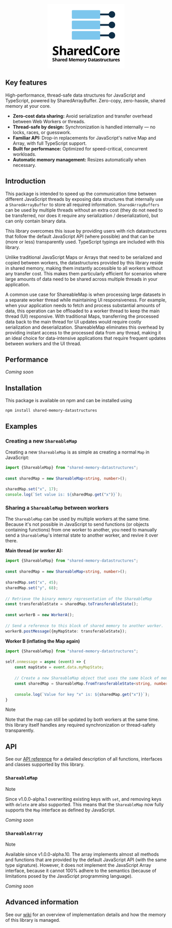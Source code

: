 <p align="center">
    <img src="./docs/images/sharedcore_logo.png" alt="logo" height="200px" />
</p>

## Key features
High-performance, thread-safe data structures for JavaScript and TypeScript, powered by SharedArrayBuffer. 
Zero-copy, zero-hassle, shared memory at your core.

- **Zero-cost data sharing:** Avoid serialization and transfer overhead between Web Workers or threads.
- **Thread-safe by design:** Synchronization is handled internally — no locks, races, or guesswork.
- **Familiar API:** Drop-in replacements for JavaScript's native Map and Array, with full TypeScript support.
- **Built for performance:** Optimized for speed-critical, concurrent workloads.
- **Automatic memory management:** Resizes automatically when necessary.

## Introduction
This package is intended to speed up the communication time between different JavaScript threads by exposing data structures that internally use a `SharedArrayBuffer` to store all required information. 
`SharedArrayBuffers` can be used by multiple threads without an extra cost (they do not need to be transferred, nor does it require any serialization / deserialization), but can only contain binary data.

This library overcomes this issue by providing users with rich datastructures that follow the default JavaScript API (where possible) and that can be (more or less) transparently used. 
TypeScript typings are included with this library.

Unlike traditional JavaScript Maps or Arrays that need to be serialized and copied between workers, the datastructures provided by this library reside in shared memory, making them instantly accessible to all workers without any transfer cost.
This makes them particularly efficient for scenarios where large amounts of data need to be shared across multiple threads in your application.

A common use case for ShareableMap is when processing large datasets in a separate worker thread while maintaining UI responsiveness.
For example, when your application needs to fetch and process substantial amounts of data, this operation can be offloaded to a worker thread to keep the main thread (UI) responsive.
With traditional Maps, transferring the processed data back to the main thread for UI updates would require costly serialization and deserialization.
ShareableMap eliminates this overhead by providing instant access to the processed data from any thread, making it an ideal choice for data-intensive applications that require frequent updates between workers and the UI thread.

## Performance
_Coming soon_

## Installation
This package is available on npm and can be installed using

```
npm install shared-memory-datastructures
```

## Examples
### Creating a new `ShareableMap`
Creating a new `ShareableMap` is as simple as creating a normal `Map` in JavaScript:

```ts
import {ShareableMap} from "shared-memory-datastructures";

const sharedMap = new ShareableMap<string, number>();

sharedMap.set("x", 17);
console.log(`Set value is: ${sharedMap.get("x")}`);
```

### Sharing a `ShareableMap` between workers
The `ShareableMap` can be used by multiple workers at the same time.
Because it's not possible in JavaScript to send functions (or objects containing functions) from one worker to another, you need to manually send a `ShareableMap`'s internal state to another worker, and revive it over there.

**Main thread (or worker A):**
```ts
import {ShareableMap} from "shared-memory-datastructures";

const sharedMap = new ShareableMap<string, number>();

sharedMap.set("x", 45);
sharedMap.set("y", 68);

// Retrieve the binary memory representation of the ShareableMap
const transferableState = sharedMap.toTransferableState();

const workerB = new WorkerA();

// Send a reference to this block of shared memory to another worker.
workerB.postMessage({myMapState: transferableState});
```

**Worker B (inflating the Map again)**

```ts
import {ShareableMap} from "shared-memory-datastructures";

self.onmessage = async (event) => {
    const mapState = event.data.myMapState;
    
    // Create a new ShareableMap object that uses the same block of memory as the object in the main thread.
    const sharedMap = ShareableMap.fromTransferableState<string, number>(mapState);
    
    console.log(`Value for key "x" is: ${sharedMap.get("x")}`);
}
```

> [!NOTE] 
> Note that the map can still be updated by both workers at the same time.
> this library itself handles any required synchronization or thread-safety transparently.

## API

See our [API reference](#) for a detailed description of all functions, interfaces and classes supported by this library.

### `ShareableMap`
> [!NOTE]
> Since v1.0.0-alpha.1 overwriting existing keys with `set`, and removing keys with `delete` are also supported.
> This means that the `ShareableMap` now fully supports the `Map` interface as defined by JavaScript.

_Coming soon_

### `ShareableArray`
> [!NOTE]
> Available since v1.0.0-alpha.10.
> The array implements almost all methods and functions that are provided by the default JavaScript API (with the same type signature).
> However, it does not implement the JavaScript Array interface, because it cannot 100% adhere to the semantics (because of limitations posed by the JavaScript programming language).

_Coming soon_

## Advanced information

See our [wiki](https://github.com/pverscha/shared-memory-datastructures/wiki) for an overview of implementation details and how the memory of this library is managed.
